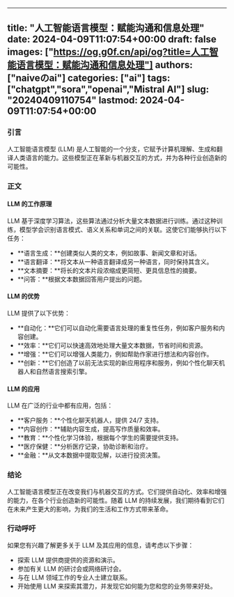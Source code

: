 
---
title: "人工智能语言模型：赋能沟通和信息处理"
date: 2024-04-09T11:07:54+00:00
draft: false
images: ["https://og.g0f.cn/api/og?title=人工智能语言模型：赋能沟通和信息处理"]
authors: ["naiveのai"]
categories: ["ai"]
tags: ["chatgpt","sora","openai","Mistral AI"]
slug: "20240409110754"
lastmod: 2024-04-09T11:07:54+00:00
---
### 引言

人工智能语言模型 (LLM) 是人工智能的一个分支，它赋予计算机理解、生成和翻译人类语言的能力。这些模型正在革新与机器交互的方式，并为各种行业创造新的可能性。

### 正文

#### LLM 的工作原理

LLM 基于深度学习算法，这些算法通过分析大量文本数据进行训练。通过这种训练，模型学会识别语言模式、语义关系和单词之间的关联。这使它们能够执行以下任务：

- **语言生成：**创建类似人类的文本，例如故事、新闻文章和对话。
- **语言翻译：**将文本从一种语言翻译成另一种语言，同时保持其含义。
- **文本摘要：**将长的文本片段浓缩成更简短、更具信息性的摘要。
- **问答：**根据文本数据回答用户提出的问题。

#### LLM 的优势

LLM 提供了以下优势：

- **自动化：**它们可以自动化需要语言处理的重复性任务，例如客户服务和内容创建。
- **效率：**它们可以快速高效地处理大量文本数据，节省时间和资源。
- **增强：**它们可以增强人类能力，例如帮助作家进行想法和内容创作。
- **创新：**它们创造了以前无法实现的新应用程序和服务，例如个性化聊天机器人和自然语言搜索引擎。

#### LLM 的应用

LLM 在广泛的行业中都有应用，包括：

- **客户服务：**个性化聊天机器人，提供 24/7 支持。
- **内容创作：**辅助内容生成，提高写作质量和效率。
- **教育：**个性化学习体验，根据每个学生的需要提供支持。
- **医疗保健：**分析医疗记录，协助诊断和治疗。
- **金融：**从文本数据中提取见解，以进行投资决策。

### 结论

人工智能语言模型正在改变我们与机器交互的方式。它们提供自动化、效率和增强的能力，在各个行业创造新的可能性。随着 LLM 的持续发展，我们期待看到它们在未来产生更大的影响，为我们的生活和工作方式带来革命。

### 行动呼吁

如果您有兴趣了解更多关于 LLM 及其应用的信息，请考虑以下步骤：

- 探索 LLM 提供商提供的资源和演示。
- 参加有关 LLM 的研讨会或网络研讨会。
- 与在 LLM 领域工作的专业人士建立联系。
- 开始使用 LLM 来探索其潜力，并发现它如何能为您和您的业务带来好处。